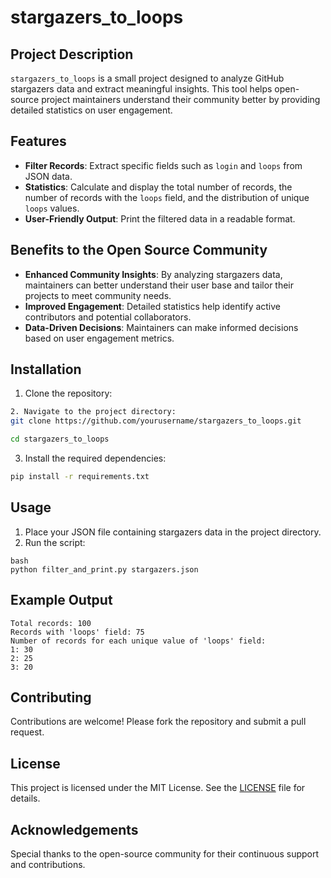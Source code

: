 # stargazers_to_loops

## Project Description

`stargazers_to_loops` is a small project designed to analyze GitHub stargazers data and extract meaningful insights. This tool helps open-source project maintainers understand their community better by providing detailed statistics on user engagement.

## Features

- **Filter Records**: Extract specific fields such as `login` and `loops` from JSON data.
- **Statistics**: Calculate and display the total number of records, the number of records with the `loops` field, and the distribution of unique `loops` values.
- **User-Friendly Output**: Print the filtered data in a readable format.

## Benefits to the Open Source Community

- **Enhanced Community Insights**: By analyzing stargazers data, maintainers can better understand their user base and tailor their projects to meet community needs.
- **Improved Engagement**: Detailed statistics help identify active contributors and potential collaborators.
- **Data-Driven Decisions**: Maintainers can make informed decisions based on user engagement metrics.

## Installation

1. Clone the repository:
````bash
2. Navigate to the project directory:
git clone https://github.com/yourusername/stargazers_to_loops.git
````
````bash
cd stargazers_to_loops
````
3. Install the required dependencies:
````bash
pip install -r requirements.txt
````

## Usage

1. Place your JSON file containing stargazers data in the project directory.
2. Run the script:
````
bash
python filter_and_print.py stargazers.json
````

## Example Output
````
Total records: 100
Records with 'loops' field: 75
Number of records for each unique value of 'loops' field:
1: 30
2: 25
3: 20
````

## Contributing

Contributions are welcome! Please fork the repository and submit a pull request.

## License

This project is licensed under the MIT License. See the [LICENSE](LICENSE) file for details.

## Acknowledgements

Special thanks to the open-source community for their continuous support and contributions.
